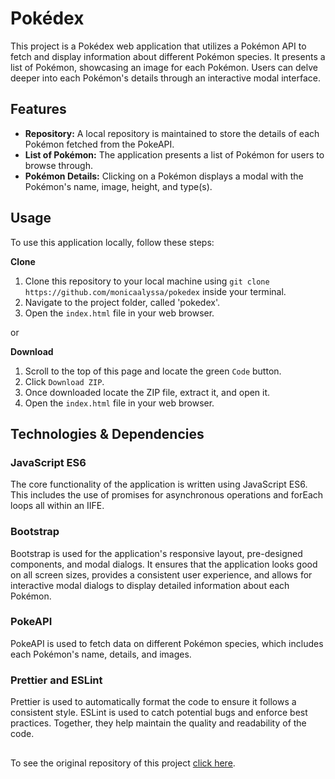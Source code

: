 # Pokédex
This project is a Pokédex web application that utilizes a Pokémon API to fetch and display information about different Pokémon species. It presents a list of Pokémon, showcasing an image for each Pokémon. Users can delve deeper into each Pokémon's details through an interactive modal interface.
## Features
- **Repository:** A local repository is maintained to store the details of each Pokémon fetched from the PokeAPI.
- **List of Pokémon:** The application presents a list of Pokémon for users to browse through.
- **Pokémon Details:** Clicking on a Pokémon displays a modal with the Pokémon's name, image, height, and type(s).
## Usage
To use this application locally, follow these steps:

**Clone**
1. Clone this repository to your local machine using `git clone https://github.com/monicaalyssa/pokedex` inside your terminal.
2. Navigate to the project folder, called 'pokedex'.
3. Open the `index.html` file in your web browser.

or

**Download**
1. Scroll to the top of this page and locate the green `Code` button.
2. Click `Download ZIP`.
3. Once downloaded locate the ZIP file, extract it, and open it.
4. Open the `index.html` file in your web browser.
## Technologies & Dependencies
### JavaScript ES6
The core functionality of the application is written using JavaScript ES6. This includes the use of promises for asynchronous operations and forEach loops all within an IIFE.

### Bootstrap
Bootstrap is used for the application's responsive layout, pre-designed components, and modal dialogs. It ensures that the application looks good on all screen sizes, provides a consistent user experience, and allows for interactive modal dialogs to display detailed information about each Pokémon.

### PokeAPI
PokeAPI is used to fetch data on different Pokémon species, which includes each Pokémon's name, details, and images.

### Prettier and ESLint
Prettier is used to automatically format the code to ensure it follows a consistent style. ESLint is used to catch potential bugs and enforce best practices. Together, they help maintain the quality and readability of the code.
##
To see the original repository of this project <a href="https://github.com/monicaalyssa/js-app" target="_blank">click here</a>.
